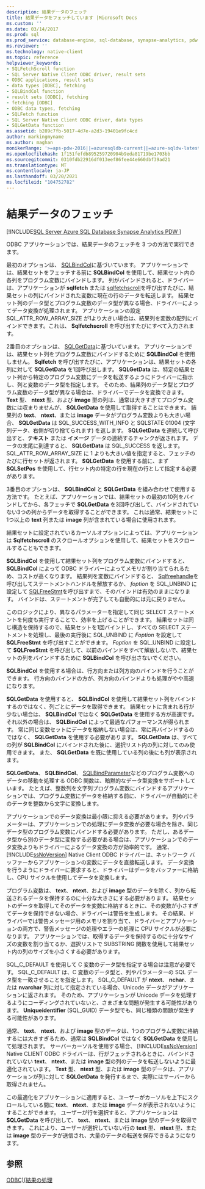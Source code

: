 ```yaml
---
description: 結果データのフェッチ
title: 結果データをフェッチしています |Microsoft Docs
ms.custom: ''
ms.date: 03/14/2017
ms.prod: sql
ms.prod_service: database-engine, sql-database, synapse-analytics, pdw
ms.reviewer: ''
ms.technology: native-client
ms.topic: reference
helpviewer_keywords:
- SQLFetchScroll function
- SQL Server Native Client ODBC driver, result sets
- ODBC applications, result sets
- data types [ODBC], fetching
- SQLBindCol function
- result sets [ODBC], fetching
- fetching [ODBC]
- ODBC data types, fetching
- SQLFetch function
- SQL Server Native Client ODBC driver, data types
- SQLGetData function
ms.assetid: b289c7fb-5017-4d7e-a2d3-19401e9fc4cd
author: markingmyname
ms.author: maghan
monikerRange: '>=aps-pdw-2016||=azuresqldb-current||=azure-sqldw-latest||>=sql-server-2016||>=sql-server-linux-2017||=azuresqldb-mi-current'
ms.openlocfilehash: 1f151fefdb895259720904b9eda81719be1703bb
ms.sourcegitcommit: 0310fdb22916df013eef86fee44e660dbf39ad21
ms.translationtype: MT
ms.contentlocale: ja-JP
ms.lasthandoff: 03/20/2021
ms.locfileid: "104752782"
---
```

# <a name="fetching-result-data"></a>結果データのフェッチ
[!INCLUDE[SQL Server Azure SQL Database Synapse Analytics PDW ](../../includes/applies-to-version/sql-asdb-asdbmi-asa-pdw.md)]

  ODBC アプリケーションでは、結果データのフェッチを 3 つの方法で実行できます。  
  
 最初のオプションは、 [SQLBindCol](../../relational-databases/native-client-odbc-api/sqlbindcol.md)に基づいています。 アプリケーションでは、結果セットをフェッチする前に **SQLBindCol** を使用して、結果セット内の各列をプログラム変数にバインドします。 列がバインドされると、ドライバーは、アプリケーションが **sqlfetch** または [sqlfetchscroll](../../relational-databases/native-client-odbc-api/sqlfetchscroll.md)を呼び出すたびに、結果セットの列にバインドされた変数に現在の行のデータを転送します。 結果セット列のデータ型とプログラム変数のデータ型が異なる場合、ドライバーによってデータ変換が処理されます。 アプリケーションの設定 SQL_ATTR_ROW_ARRAY_SIZE が1より大きい場合は、結果列を変数の配列にバインドできます。これは、 **Sqlfetchscroll** を呼び出すたびにすべて入力されます。  
  
 2番目のオプションは、 [SQLGetData](../../relational-databases/native-client-odbc-api/sqlgetdata.md)に基づいています。 アプリケーションでは、結果セット列をプログラム変数にバインドするために **SQLBindCol** を使用しません。 **Sqlfetch** を呼び出すたびに、アプリケーションは、結果セットの各列に対して **SQLGetData** を1回呼び出します。 **SQLGetData** は、特定の結果セット列から特定のプログラム変数にデータを転送するようにドライバーに指示し、列と変数のデータ型を指定します。 そのため、結果列のデータ型とプログラム変数のデータ型が異なる場合は、ドライバーでデータを変換できます。 **Text** 型、 **ntext** 型、および **image** 型の列は、通常は大きすぎてプログラム変数には収まりませんが、 **SQLGetData** を使用して取得することはできます。 結果列の **text**、 **ntext**、または **image** データがプログラム変数よりも大きい場合、 **SQLGetData** は SQL_SUCCESS_WITH_INFO と SQLSTATE 01004 (文字列データ、右側が切り捨てられます) を返します。 **SQLGetData** を連続して呼び出すと、**テキスト** または **イメージ** データの連続するチャンクが返されます。 データの末尾に到達すると、 **SQLGetData** は SQL_SUCCESS を返します。 SQL_ATTR_ROW_ARRAY_SIZE に 1 よりも大きい値を指定すると、フェッチのたびに行セットが返されます。 **SQLGetData** を使用する前に、まず **SQLSetPos** を使用して、行セット内の特定の行を現在の行として指定する必要があります。  
  
 3番目のオプションは、 **SQLBindCol** と **SQLGetData** を組み合わせて使用する方法です。 たとえば、アプリケーションでは、結果セットの最初の10列をバインドしてから、各フェッチで **SQLGetData** を3回呼び出して、バインドされていない3つの列からデータを取得することができます。 これは通常、結果セットに1つ以上の **text** 列または **image** 列が含まれている場合に使用されます。  
  
 結果セットに設定されているカーソルオプションによっては、アプリケーションは **Sqlfetchscroll** のスクロールオプションを使用して、結果セットをスクロールすることもできます。  
  
 **SQLBindCol** を使用して結果セット列をプログラム変数にバインドすると、 **SQLBindCol** によって ODBC ドライバーによってメモリが割り当てられるため、コストが高くなります。 結果列を変数にバインドすると、 [Sqlfreehandle](../../relational-databases/native-client-odbc-api/sqlfreehandle.md)を呼び出してステートメントハンドルを解放するか、 *foption* を SQL_UNBIND に設定して [SQLFreeStmt](../../relational-databases/native-client-odbc-api/sqlfreestmt.md)を呼び出すまで、そのバインドは有効のままになります。 バインドは、ステートメントが完了しても自動的には元に戻りません。  
  
 このロジックにより、異なるパラメーターを指定して同じ SELECT ステートメントを何度も実行することで、効率を上げることができます。 結果セットは同じ構造を保持するので、結果セットを1回バインドし、すべての SELECT ステートメントを処理し、最後の実行後に SQL_UNBIND に *Foption* を設定して **SQLFreeStmt** を呼び出すことができます。 *Foption* を SQL_UNBIND に設定して **SQLFreeStmt** を呼び出して、以前のバインドをすべて解放しないで、結果セットの列をバインドするために **SQLBindCol** を呼び出さないでください。  
  
 **SQLBindCol** を使用する場合は、行方向または列方向のバインドを行うことができます。 行方向のバインドの方が、列方向のバインドよりも処理がやや高速になります。  
  
 **SQLGetData** を使用すると、 **SQLBindCol** を使用して結果セット列をバインドするのではなく、列ごとにデータを取得できます。 結果セットに含まれる行が少ない場合は、 **SQLBindCol** ではなく **SQLGetData** を使用する方が高速です。それ以外の場合は、 **SQLBindCol** によって最適なパフォーマンスが得られます。 常に同じ変数セットにデータを格納しない場合は、常に再バインドするのではなく、 **SQLGetData** を使用する必要があります。 **SQLGetData** は、すべての列が **SQLBindCol** にバインドされた後に、選択リスト内の列に対してのみ使用できます。 また、 **SQLGetData** を既に使用している列の後にも列が表示されます。  
  
 **SQLGetData**、 **SQLBindCol**、 [SQLBindParameter](../../relational-databases/native-client-odbc-api/sqlbindparameter.md)などのプログラム変数へのデータの移動を処理する ODBC 関数は、暗黙的なデータ型変換をサポートしています。 たとえば、整数列を文字列プログラム変数にバインドするアプリケーションでは、プログラム変数にデータを格納する前に、ドライバーが自動的にそのデータを整数から文字に変換します。  
  
 アプリケーションでのデータ変換は最小限に抑える必要があります。 列やパラメーターは、アプリケーションでの処理にデータ変換が必要な場合を除き、同じデータ型のプログラム変数にバインドする必要があります。 ただし、あるデータ型から別のデータ型に変換する必要がある場合は、アプリケーションでのデータ変換よりもドライバーによるデータ変換の方が効率的です。 通常、[!INCLUDE[ssNoVersion](../../includes/ssnoversion-md.md)] Native Client ODBC ドライバーは、ネットワーク バッファーからアプリケーションの変数にデータを直接転送します。 データ変換を行うようにドライバーに要求すると、ドライバーはデータをバッファーに格納し、CPU サイクルを使用してデータを変換します。  
  
 プログラム変数は、 **text**、 **ntext**、および **image** 型のデータを除く、列から転送されるデータを保持するのに十分な大きさにする必要があります。 結果セットのデータを取得してそのデータを変数に格納するときに、その変数が小さすぎてデータを保持できない場合、ドライバーは警告を生成します。 その結果、ドライバーでは警告メッセージ用のメモリを割り当て、ドライバーとアプリケーションの両方で、警告メッセージの処理やエラーの処理に CPU サイクルが必要になります。 アプリケーションでは、取得するデータを保持するのに十分なサイズの変数を割り当てるか、選択リストで SUBSTRING 関数を使用して結果セット内の列のサイズを小さくする必要があります。  
  
 SQL_C_DEFAULT を使用して C 変数のデータ型を指定する場合は注意が必要です。 SQL_C_DEFAULT は、C 変数のデータ型と、列やパラメーターの SQL データ型を一致させることを指定します。 SQL_C_DEFAULT が **ntext**、 **nchar**、または **nvarchar** 列に対して指定されている場合、Unicode データがアプリケーションに返されます。 そのため、アプリケーションが Unicode データを処理するようにコーディングされていないと、さまざまな問題が発生する可能性があります。 **Uniqueidentifier** (SQL_GUID) データ型でも、同じ種類の問題が発生する可能性があります。  
  
 通常、 **text**、 **ntext**、および **image** 型のデータは、1つのプログラム変数に格納するには大きすぎるため、通常は **SQLBindCol** ではなく **SQLGetData** を使用して処理されます。 サーバーカーソルを使用する場合、 [!INCLUDE[ssNoVersion](../../includes/ssnoversion-md.md)] Native CLIENT ODBC ドライバーは、行がフェッチされるときに、バインドされていない **text**、 **ntext**、または **image** 型の列のデータを転送しないように最適化されています。 **Text** 型、 **ntext** 型、または **image** 型のデータは、アプリケーションが列に対して **SQLGetData** を発行するまで、実際にはサーバーから取得されません。  
  
 この最適化をアプリケーションに適用すると、ユーザーがカーソルを上下にスクロールしている間に **text**、 **ntext**、または **image** データが表示されないようにすることができます。 ユーザーが行を選択すると、アプリケーションは **SQLGetData** を呼び出して、 **text**、 **ntext**、または **image** 型のデータを取得できます。 これにより、ユーザーが選択していない行の **text** 型、 **ntext** 型、または **image** 型のデータが送信され、大量のデータの転送を保存できるようになります。  
  
## <a name="see-also"></a>参照  
 [ODBC&#41;&#40;結果の処理 ](../../relational-databases/native-client-odbc-results/processing-results-odbc.md)  
  
  
